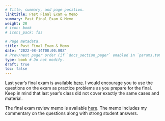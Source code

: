 ```yaml
---
# Title, summary, and page position.
linktitle: Past Final Exam & Memo
summary: Past Final Exam & Memo
weight: 20
# icon: book
# icon\_pack: fas

# Page metadata.
title: Past Final Exam & Memo
date: '2022-08-14T00:00:00Z'
# Prev/next pager order (if `docs_section_pager` enabled in `params.toml`)
type: book # Do not modify.
draft: true
toc: false
---
```


Last year’s final exam is available [here](/../../torts2023-material/past-exam/final.pdf). I would encourage you to use the questions on the exam as practice problems as you prepare for the final. Keep in mind that last year’s class did not cover exactly the same cases and material.

The final exam review memo is available [here](/../../torts2023-material/past-exam/final-memo.pdf). The memo includes my commentary on the questions along with strong student answers.
